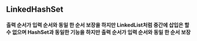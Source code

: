 ## LinkedHashSet
#### 출력 순서가 입력 순서와 동일 한 순서 보장을 하지만 LinkedList처럼 중간에 삽입은 할 수 없으며 HashSet과 동일한 기능을 하지만 출력 순서가 입력 순서와 동일 한 순서 보장
